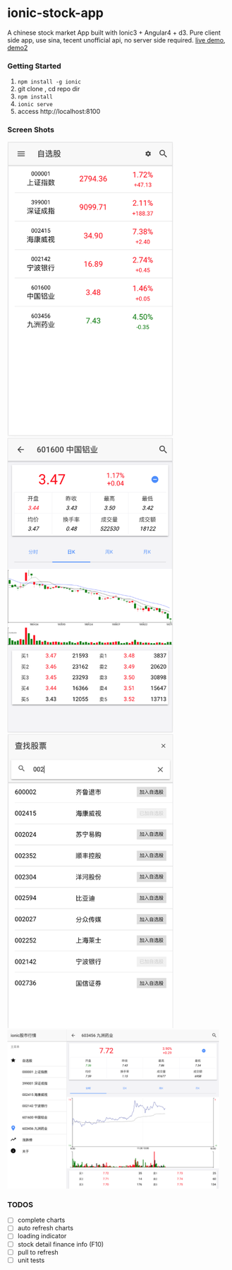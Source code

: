 # ionic-stock-app
A chinese stock market App built with Ionic3 + Angular4 + d3. Pure client side app, use sina, tecent unofficial api, no server side required. [live demo](http://jackz3.github.io/ionic-stock-app), [demo2](http://stock.1uplayer.com)

### Getting Started

1. `npm install -g ionic`
2. git clone , cd repo dir
3. `npm install`
4. `ionic serve`
5. access http://localhost:8100

### Screen Shots

<img src="resources/screenshots/favors.png" alt="自选股" width="376">
<img src="resources/screenshots/details.png" alt="详细" width="376">
<img src="resources/screenshots/search.png" alt="搜索" width="376">
<img src="resources/screenshots/ipad.png" alt="pad" width="480">

### TODOS

- [ ] complete charts
- [ ] auto refresh charts
- [ ] loading indicator
- [ ] stock detail finance info (F10)
- [ ] pull to refresh
- [ ] unit tests